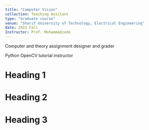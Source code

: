```yaml
---
title: "Computer Vision"
collection: Teaching Assitant
type: "Graduate course"
venue: "Sharif University of Technology, Electrical Engineering"
date: 2022 Fall
Instructor: Prof. Mohammadzade
---
```


Computer and theory assignment designer and grader

Python OpenCV tutorial instructor

Heading 1
======

Heading 2
======

Heading 3
======

